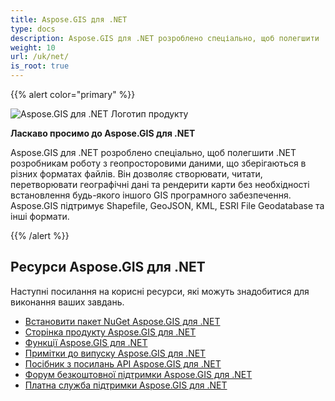 ```yaml
---
title: Aspose.GIS для .NET
type: docs
description: Aspose.GIS для .NET розроблено спеціально, щоб полегшити .NET розробникам роботу з геопросторовими даними, що зберігаються в різних форматах файлів. Він дозволяє створювати, читати, перетворювати географічні дані та рендерити карти без необхідності встановлення будь-якого іншого GIS програмного забезпечення.
weight: 10
url: /uk/net/
is_root: true
---
```


{{% alert color="primary" %}}

![Aspose.GIS для .NET Логотип продукту](home_1.png)

**Ласкаво просимо до Aspose.GIS для .NET**

Aspose.GIS для .NET розроблено спеціально, щоб полегшити .NET розробникам роботу з геопросторовими даними, що зберігаються в різних форматах файлів. Він дозволяє створювати, читати, перетворювати географічні дані та рендерити карти без необхідності встановлення будь-якого іншого GIS програмного забезпечення. Aspose.GIS підтримує Shapefile, GeoJSON, KML, ESRI File Geodatabase та інші формати.

{{% /alert %}}

## **Ресурси Aspose.GIS для .NET**

Наступні посилання на корисні ресурси, які можуть знадобитися для виконання ваших завдань.

- [Встановити пакет NuGet Aspose.GIS для .NET](https://www.nuget.org/packages/Aspose.GIS/)
- [Сторінка продукту Aspose.GIS для .NET](https://products.aspose.com/gis/net/)
- [Функції Aspose.GIS для .NET](/uk/gis/net/features/)
- [Примітки до випуску Aspose.GIS для .NET](https://releases.aspose.com/gis/net/release-notes/)
- [Посібник з посилань API Aspose.GIS для .NET](https://reference.aspose.com/gis/net)
- [Форум безкоштовної підтримки Aspose.GIS для .NET](https://forum.aspose.com/c/gis/33)
- [Платна служба підтримки Aspose.GIS для .NET](https://helpdesk.aspose.com/)
